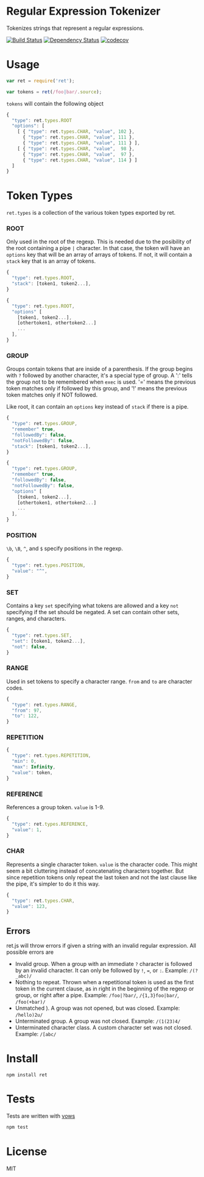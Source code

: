 # Regular Expression TokenizerTokenizes strings that represent a regular expressions.[![Build Status](https://secure.travis-ci.org/fent/ret.js.svg)](http://travis-ci.org/fent/ret.js)[![Dependency Status](https://david-dm.org/fent/ret.js.svg)](https://david-dm.org/fent/ret.js)[![codecov](https://codecov.io/gh/fent/ret.js/branch/master/graph/badge.svg)](https://codecov.io/gh/fent/ret.js)# Usage```jsvar ret = require('ret');var tokens = ret(/foo|bar/.source);````tokens` will contain the following object```js{  "type": ret.types.ROOT  "options": [    [ { "type": ret.types.CHAR, "value", 102 },      { "type": ret.types.CHAR, "value", 111 },      { "type": ret.types.CHAR, "value", 111 } ],    [ { "type": ret.types.CHAR, "value",  98 },      { "type": ret.types.CHAR, "value",  97 },      { "type": ret.types.CHAR, "value", 114 } ]  ]}```# Token Types`ret.types` is a collection of the various token types exported by ret.### ROOTOnly used in the root of the regexp. This is needed due to the posibility of the root containing a pipe `|` character. In that case, the token will have an `options` key that will be an array of arrays of tokens. If not, it will contain a `stack` key that is an array of tokens.```js{  "type": ret.types.ROOT,  "stack": [token1, token2...],}``````js{  "type": ret.types.ROOT,  "options" [    [token1, token2...],    [othertoken1, othertoken2...]    ...  ],}```### GROUPGroups contain tokens that are inside of a parenthesis. If the group begins with `?` followed by another character, it's a special type of group. A ':' tells the group not to be remembered when `exec` is used. '=' means the previous token matches only if followed by this group, and '!' means the previous token matches only if NOT followed.Like root, it can contain an `options` key instead of `stack` if there is a pipe.```js{  "type": ret.types.GROUP,  "remember" true,  "followedBy": false,  "notFollowedBy": false,  "stack": [token1, token2...],}``````js{  "type": ret.types.GROUP,  "remember" true,  "followedBy": false,  "notFollowedBy": false,  "options" [    [token1, token2...],    [othertoken1, othertoken2...]    ...  ],}```### POSITION`\b`, `\B`, `^`, and `$` specify positions in the regexp.```js{  "type": ret.types.POSITION,  "value": "^",}```### SETContains a key `set` specifying what tokens are allowed and a key `not` specifying if the set should be negated. A set can contain other sets, ranges, and characters.```js{  "type": ret.types.SET,  "set": [token1, token2...],  "not": false,}```### RANGEUsed in set tokens to specify a character range. `from` and `to` are character codes.```js{  "type": ret.types.RANGE,  "from": 97,  "to": 122,}```### REPETITION```js{  "type": ret.types.REPETITION,  "min": 0,  "max": Infinity,  "value": token,}```### REFERENCEReferences a group token. `value` is 1-9.```js{  "type": ret.types.REFERENCE,  "value": 1,}```### CHARRepresents a single character token. `value` is the character code. This might seem a bit cluttering instead of concatenating characters together. But since repetition tokens only repeat the last token and not the last clause like the pipe, it's simpler to do it this way.```js{  "type": ret.types.CHAR,  "value": 123,}```## Errorsret.js will throw errors if given a string with an invalid regular expression. All possible errors are* Invalid group. When a group with an immediate `?` character is followed by an invalid character. It can only be followed by `!`, `=`, or `:`. Example: `/(?_abc)/`* Nothing to repeat. Thrown when a repetitional token is used as the first token in the current clause, as in right in the beginning of the regexp or group, or right after a pipe. Example: `/foo|?bar/`, `/{1,3}foo|bar/`, `/foo(+bar)/`* Unmatched ). A group was not opened, but was closed. Example: `/hello)2u/`* Unterminated group. A group was not closed. Example: `/(1(23)4/`* Unterminated character class. A custom character set was not closed. Example: `/[abc/`# Install    npm install ret# TestsTests are written with [vows](http://vowsjs.org/)```bashnpm test```# LicenseMIT